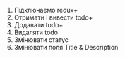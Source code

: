 1. Підключаємо redux+
2. Отримати і вивести todo+
3. Додавати todo+
4. Видаляти todo
5. Змінювати статус
6. Змінювати поля Title & Description